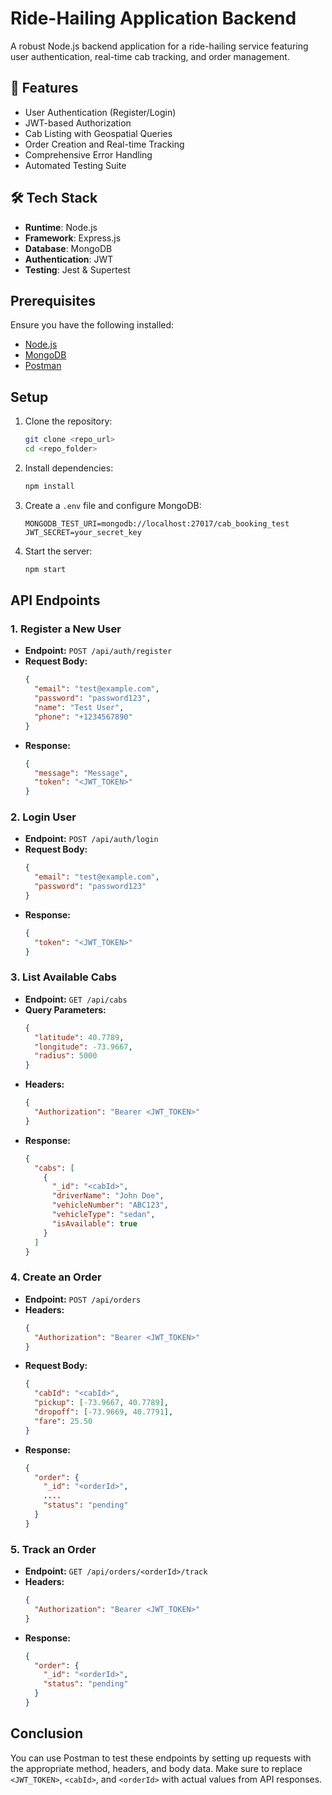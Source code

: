 # Ride-Hailing Application Backend

A robust Node.js backend application for a ride-hailing service featuring user authentication, real-time cab tracking, and order management.

## 🚀 Features

- User Authentication (Register/Login)
- JWT-based Authorization
- Cab Listing with Geospatial Queries
- Order Creation and Real-time Tracking
- Comprehensive Error Handling
- Automated Testing Suite

## 🛠️ Tech Stack

- **Runtime**: Node.js
- **Framework**: Express.js
- **Database**: MongoDB
- **Authentication**: JWT
- **Testing**: Jest & Supertest


## Prerequisites

Ensure you have the following installed:
- [Node.js](https://nodejs.org/)
- [MongoDB](https://www.mongodb.com/)
- [Postman](https://www.postman.com/)

## Setup

1. Clone the repository:
   ```sh
   git clone <repo_url>
   cd <repo_folder>
   ```
2. Install dependencies:
   ```sh
   npm install
   ```
3. Create a `.env` file and configure MongoDB:
   ```env
   MONGODB_TEST_URI=mongodb://localhost:27017/cab_booking_test
   JWT_SECRET=your_secret_key
   ```
4. Start the server:
   ```sh
   npm start
   ```

## API Endpoints

### 1. Register a New User
- **Endpoint:** `POST /api/auth/register`
- **Request Body:**
  ```json
  {
    "email": "test@example.com",
    "password": "password123",
    "name": "Test User",
    "phone": "+1234567890"
  }
  ```
- **Response:**
  ```json
  {
    "message": "Message",
    "token": "<JWT_TOKEN>"
  }
  ```

### 2. Login User
- **Endpoint:** `POST /api/auth/login`
- **Request Body:**
  ```json
  {
    "email": "test@example.com",
    "password": "password123"
  }
  ```
- **Response:**
  ```json
  {
    "token": "<JWT_TOKEN>"
  }
  ```

### 3. List Available Cabs
- **Endpoint:** `GET /api/cabs`
- **Query Parameters:**
  ```json
  {
    "latitude": 40.7789,
    "longitude": -73.9667,
    "radius": 5000
  }
  ```
- **Headers:**
  ```json
  {
    "Authorization": "Bearer <JWT_TOKEN>"
  }
  ```
- **Response:**
  ```json
  {
    "cabs": [
      {
        "_id": "<cabId>",
        "driverName": "John Doe",
        "vehicleNumber": "ABC123",
        "vehicleType": "sedan",
        "isAvailable": true
      }
    ]
  }
  ```

### 4. Create an Order
- **Endpoint:** `POST /api/orders`
- **Headers:**
  ```json
  {
    "Authorization": "Bearer <JWT_TOKEN>"
  }
  ```
- **Request Body:**
  ```json
  {
    "cabId": "<cabId>",
    "pickup": [-73.9667, 40.7789],
    "dropoff": [-73.9669, 40.7791],
    "fare": 25.50
  }
  ```
- **Response:**
  ```json
  {
    "order": {
      "_id": "<orderId>",
      ....
      "status": "pending"
    }
  }
  ```

### 5. Track an Order
- **Endpoint:** `GET /api/orders/<orderId>/track`
- **Headers:**
  ```json
  {
    "Authorization": "Bearer <JWT_TOKEN>"
  }
  ```
- **Response:**
  ```json
  {
    "order": {
      "_id": "<orderId>",
      "status": "pending"
    }
  }
  ```


## Conclusion

You can use Postman to test these endpoints by setting up requests with the appropriate method, headers, and body data. Make sure to replace `<JWT_TOKEN>`, `<cabId>`, and `<orderId>` with actual values from API responses.

